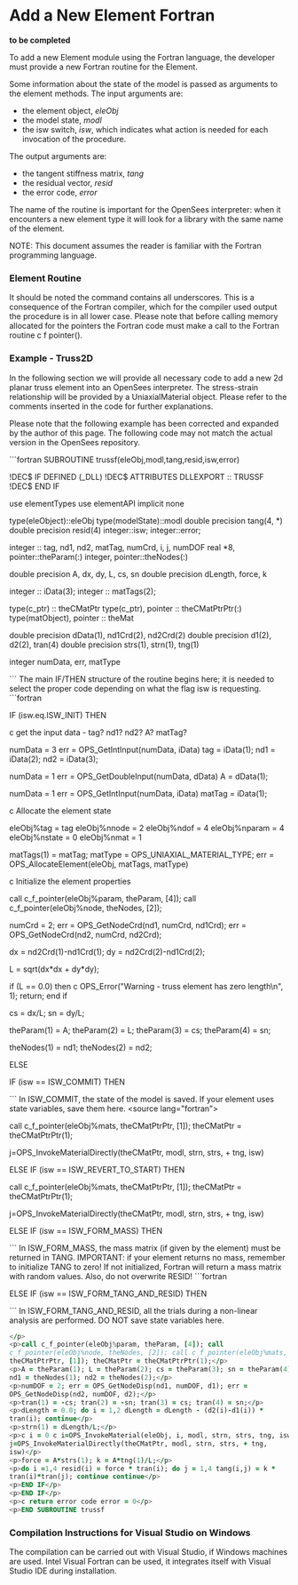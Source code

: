 # Add a New Element Fortran

<p><strong>to be completed</strong></p>
<p>To add a new Element module using the Fortran language, the developer
must provide a new Fortran routine for the Element.</p>
<p>Some information about the state of the model is passed as arguments
to the element methods. The input arguments are:</p>
<ul>
<li>the element object, <em>eleObj</em></li>
<li>the model state, <em>modl</em></li>
<li>the isw switch, <em>isw</em>, which indicates what action is needed
for each invocation of the procedure.</li>
</ul>
<p>The output arguments are:</p>
<ul>
<li>the tangent stiffness matrix, <em>tang</em></li>
<li>the residual vector, <em>resid</em></li>
<li>the error code, <em>error</em></li>
</ul>
<p>The name of the routine is important for the OpenSees interpreter:
when it encounters a new element type it will look for a library with
the same name of the element.</p>
<p>NOTE: This document assumes the reader is familiar with the Fortran
programming language.</p>
<h3 id="element_routine">Element Routine</h3>
<p>It should be noted the command contains all underscores. This is a
consequence of the Fortran compiler, which for the compiler used output
the procedure is in all lower case. Please note that before calling
memory allocated for the pointers the Fortran code must make a call to
the Fortran routine c f pointer().</p>
<h3 id="example___truss2d">Example - Truss2D</h3>
<p>In the following section we will provide all necessary code to add a
new 2d planar truss element into an OpenSees interpreter. The
stress-strain relationship will be provided by a UniaxialMaterial
object. Please refer to the comments inserted in the code for further
explanations.</p>
<p>Please note that the following example has been corrected and
expanded by the author of this page. The following code may not match
the actual version in the OpenSees repository.</p>
<p>
```fortran
 SUBROUTINE
trussf(eleObj,modl,tang,resid,isw,error)</p>
<p>!DEC$ IF DEFINED (_DLL) !DEC$ ATTRIBUTES DLLEXPORT :: TRUSSF !DEC$
END IF</p>
<p>use elementTypes use elementAPI implicit none</p>
<p>type(eleObject)::eleObj type(modelState)::modl double precision
tang(4, *) double precision resid(4) integer::isw; integer::error;</p>
<p>integer :: tag, nd1, nd2, matTag, numCrd, i, j, numDOF real *8,
pointer::theParam(:) integer, pointer::theNodes(:)</p>
<p>double precision A, dx, dy, L, cs, sn double precision dLength,
force, k</p>
<p>integer :: iData(3); integer :: matTags(2);</p>
<p>type(c_ptr) :: theCMatPtr type(c_ptr), pointer :: theCMatPtrPtr(:)
type(matObject), pointer :: theMat</p>
<p>double precision dData(1), nd1Crd(2), nd2Crd(2) double precision
d1(2), d2(2), tran(4) double precision strs(1), strn(1), tng(1)</p>
<p>integer numData, err, matType</p>
<p>
```
 The main IF/THEN structure of the routine begins
here; it is needed to select the proper code depending on what the flag
isw is requesting. 
```fortran
</p>
<p>IF (isw.eq.ISW_INIT) THEN</p>
<p>c get the input data - tag? nd1? nd2? A? matTag?</p>
<p>numData = 3 err = OPS_GetIntInput(numData, iData) tag = iData(1); nd1
= iData(2); nd2 = iData(3);</p>
<p>numData = 1 err = OPS_GetDoubleInput(numData, dData) A =
dData(1);</p>
<p>numData = 1 err = OPS_GetIntInput(numData, iData) matTag =
iData(1);</p>
<p>c Allocate the element state</p>
<p>eleObj%tag = tag eleObj%nnode = 2 eleObj%ndof = 4 eleObj%nparam = 4
eleObj%nstate = 0 eleObj%nmat = 1</p>
<p>matTags(1) = matTag; matType = OPS_UNIAXIAL_MATERIAL_TYPE; err =
OPS_AllocateElement(eleObj, matTags, matType)</p>
<p>c Initialize the element properties</p>
<p>call c_f_pointer(eleObj%param, theParam, [4]); call
c_f_pointer(eleObj%node, theNodes, [2]);</p>
<p>numCrd = 2; err = OPS_GetNodeCrd(nd1, numCrd, nd1Crd); err =
OPS_GetNodeCrd(nd2, numCrd, nd2Crd);</p>
<p>dx = nd2Crd(1)-nd1Crd(1); dy = nd2Crd(2)-nd1Crd(2);</p>
<p>L = sqrt(dx*dx + dy*dy);</p>
<p>if (L == 0.0) then c OPS_Error("Warning - truss element has zero
length\n", 1); return; end if</p>
<p>cs = dx/L; sn = dy/L;</p>
<p>theParam(1) = A; theParam(2) = L; theParam(3) = cs; theParam(4) =
sn;</p>
<p>theNodes(1) = nd1; theNodes(2) = nd2;</p>
<p>ELSE</p>
<p>IF (isw == ISW_COMMIT) THEN</p>
<p>
```
 In ISW_COMMIT, the state of the model is saved. If
your element uses state variables, save them here. &lt;source
lang="fortran"&gt;</p>
<p>call c_f_pointer(eleObj%mats, theCMatPtrPtr, [1]); theCMatPtr =
theCMatPtrPtr(1);</p>
<p>j=OPS_InvokeMaterialDirectly(theCMatPtr, modl, strn, strs, + tng,
isw)</p>
<p>ELSE IF (isw == ISW_REVERT_TO_START) THEN</p>
<p>call c_f_pointer(eleObj%mats, theCMatPtrPtr, [1]); theCMatPtr =
theCMatPtrPtr(1);</p>
<p>j=OPS_InvokeMaterialDirectly(theCMatPtr, modl, strn, strs, + tng,
isw)</p>
<p>ELSE IF (isw == ISW_FORM_MASS) THEN</p>
<p>
```
 In ISW_FORM_MASS, the mass matrix (if given by the
element) must be returned in TANG. IMPORTANT: if your element returns no
mass, remember to initialize TANG to zero! If not initialized, Fortran
will return a mass matrix with random values. Also, do not overwrite
RESID! 
```fortran
</p>
<p>ELSE IF (isw == ISW_FORM_TANG_AND_RESID) THEN</p>
<p>
```
 In ISW_FORM_TANG_AND_RESID, all the trials during a
non-linear analysis are performed. DO NOT save state variables here.

```fortran
</p>
<p>call c_f_pointer(eleObj%param, theParam, [4]); call
c_f_pointer(eleObj%node, theNodes, [2]); call c_f_pointer(eleObj%mats,
theCMatPtrPtr, [1]); theCMatPtr = theCMatPtrPtr(1);</p>
<p>A = theParam(1); L = theParam(2); cs = theParam(3); sn = theParam(4);
nd1 = theNodes(1); nd2 = theNodes(2);</p>
<p>numDOF = 2; err = OPS_GetNodeDisp(nd1, numDOF, d1); err =
OPS_GetNodeDisp(nd2, numDOF, d2);</p>
<p>tran(1) = -cs; tran(2) = -sn; tran(3) = cs; tran(4) = sn;</p>
<p>dLength = 0.0; do i = 1,2 dLength = dLength - (d2(i)-d1(i)) *
tran(i); continue</p>
<p>strn(1) = dLength/L;</p>
<p>c i = 0 c i=OPS_InvokeMaterial(eleObj, i, modl, strn, strs, tng, isw)
j=OPS_InvokeMaterialDirectly(theCMatPtr, modl, strn, strs, + tng,
isw)</p>
<p>force = A*strs(1); k = A*tng(1)/L;</p>
<p>do i =1,4 resid(i) = force * tran(i); do j = 1,4 tang(i,j) = k *
tran(i)*tran(j); continue continue</p>
<p>END IF</p>
<p>END IF</p>
<p>c return error code error = 0</p>
<p>END SUBROUTINE trussf 
```
</p>
<h3
id="compilation_instructions_for_visual_studio_on_windows">Compilation
Instructions for Visual Studio on Windows</h3>
<p>The compilation can be carried out with Visual Studio, if Windows
machines are used. Intel Visual Fortran can be used, it integrates
itself with Visual Studio IDE during installation.</p>
